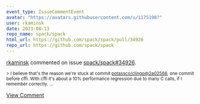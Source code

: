 ```yaml
---
event_type: IssueCommentEvent
avatar: "https://avatars.githubusercontent.com/u/1175198?"
user: rkaminsk
date: 2023-08-13
repo_name: spack/spack
html_url: https://github.com/spack/spack/pull/34926
repo_url: https://github.com/spack/spack
---
```


<a href='https://github.com/rkaminsk' target='_blank'>rkaminsk</a> commented on issue <a href='https://github.com/spack/spack/pull/34926' target='_blank'>spack/spack#34926</a>.

<small>> I believe that's the reason we're stuck at commit [potassco/clingo@2a02566](https://github.com/potassco/clingo/commit/2a025667090d71b2c9dce60fe924feb6bde8f667), one commit before cffi. With cffi it's about a 10% performance regression due to many C calls, if I remember correctly....</small>

<a href='https://github.com/spack/spack/pull/34926' target='_blank'>View Comment</a>